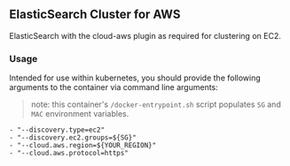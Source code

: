 ## ElasticSearch Cluster for AWS
ElasticSearch with the cloud-aws plugin as required for clustering on EC2.

### Usage
Intended for use within kubernetes, you should provide the following arguments to the container via command line arguments:

> note: this container's `/docker-entrypoint.sh` script populates `SG` and `MAC` environment variables.

```
- "--discovery.type=ec2"
- "--discovery.ec2.groups=${SG}"
- "--cloud.aws.region=${YOUR_REGION}"
- "--cloud.aws.protocol=https"
```
